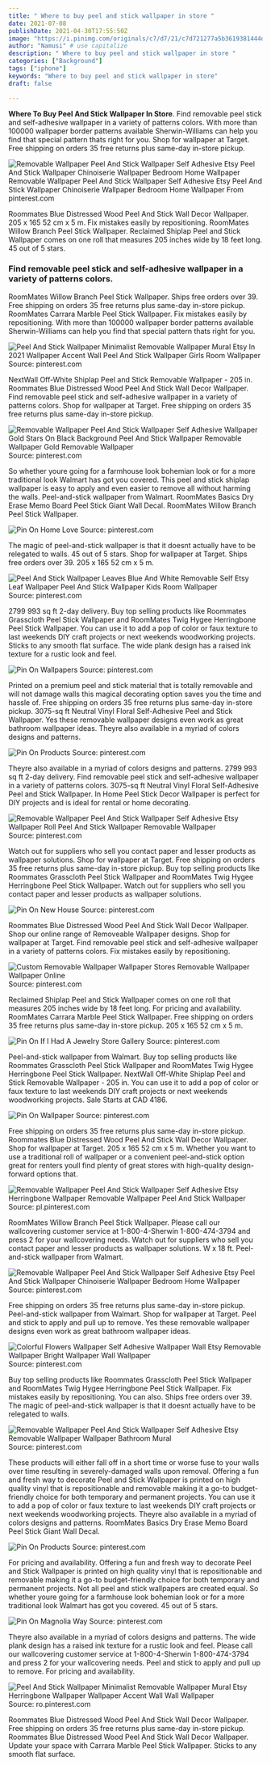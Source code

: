 ```yaml
---
title: " Where to buy peel and stick wallpaper in store "
date: 2021-07-08
publishDate: 2021-04-30T17:55:50Z
image: "https://i.pinimg.com/originals/c7/d7/21/c7d721277a5b3619381444d8fe169eb0.jpg"
author: "Namusi" # use capitalize
description: " Where to buy peel and stick wallpaper in store "
categories: ["Background"]
tags: ["iphone"]
keywords: "Where to buy peel and stick wallpaper in store"
draft: false

---
```



**Where To Buy Peel And Stick Wallpaper In Store**. Find removable peel stick and self-adhesive wallpaper in a variety of patterns colors. With more than 100000 wallpaper border patterns available Sherwin-Williams can help you find that special pattern thats right for you. Shop for wallpaper at Target. Free shipping on orders 35 free returns plus same-day in-store pickup.

![Removable Wallpaper Peel And Stick Wallpaper Self Adhesive Etsy Peel And Stick Wallpaper Chinoiserie Wallpaper Bedroom Home Wallpaper](https://i.pinimg.com/736x/03/5b/c8/035bc842f77d43bef849ccce6051c039.jpg "Removable Wallpaper Peel And Stick Wallpaper Self Adhesive Etsy Peel And Stick Wallpaper Chinoiserie Wallpaper Bedroom Home Wallpaper")
Removable Wallpaper Peel And Stick Wallpaper Self Adhesive Etsy Peel And Stick Wallpaper Chinoiserie Wallpaper Bedroom Home Wallpaper From pinterest.com


Roommates Blue Distressed Wood Peel And Stick Wall Decor Wallpaper. 205 x 165 52 cm x 5 m. Fix mistakes easily by repositioning. RoomMates Willow Branch Peel Stick Wallpaper. Reclaimed Shiplap Peel and Stick Wallpaper comes on one roll that measures 205 inches wide by 18 feet long. 45 out of 5 stars.

### Find removable peel stick and self-adhesive wallpaper in a variety of patterns colors.

RoomMates Willow Branch Peel Stick Wallpaper. Ships free orders over 39. Free shipping on orders 35 free returns plus same-day in-store pickup. RoomMates Carrara Marble Peel Stick Wallpaper. Fix mistakes easily by repositioning. With more than 100000 wallpaper border patterns available Sherwin-Williams can help you find that special pattern thats right for you.


![Peel And Stick Wallpaper Minimalist Removable Wallpaper Mural Etsy In 2021 Wallpaper Accent Wall Peel And Stick Wallpaper Girls Room Wallpaper](https://i.pinimg.com/originals/ea/d9/83/ead983d33fac0481dc84f0ec795c979f.jpg "Peel And Stick Wallpaper Minimalist Removable Wallpaper Mural Etsy In 2021 Wallpaper Accent Wall Peel And Stick Wallpaper Girls Room Wallpaper")
Source: pinterest.com

NextWall Off-White Shiplap Peel and Stick Removable Wallpaper - 205 in. Roommates Blue Distressed Wood Peel And Stick Wall Decor Wallpaper. Find removable peel stick and self-adhesive wallpaper in a variety of patterns colors. Shop for wallpaper at Target. Free shipping on orders 35 free returns plus same-day in-store pickup.

![Removable Wallpaper Peel And Stick Wallpaper Self Adhesive Wallpaper Gold Stars On Black Background Peel And Stick Wallpaper Removable Wallpaper Gold Removable Wallpaper](https://i.pinimg.com/736x/91/84/57/91845715571132813521094ca254f8f0.jpg "Removable Wallpaper Peel And Stick Wallpaper Self Adhesive Wallpaper Gold Stars On Black Background Peel And Stick Wallpaper Removable Wallpaper Gold Removable Wallpaper")
Source: pinterest.com

So whether youre going for a farmhouse look bohemian look or for a more traditional look Walmart has got you covered. This peel and stick shiplap wallpaper is easy to apply and even easier to remove all without harming the walls. Peel-and-stick wallpaper from Walmart. RoomMates Basics Dry Erase Memo Board Peel Stick Giant Wall Decal. RoomMates Willow Branch Peel Stick Wallpaper.

![Pin On Home Love](https://i.pinimg.com/originals/8b/00/4d/8b004db8ea5b485cbe10c33d99a291fe.jpg "Pin On Home Love")
Source: pinterest.com

The magic of peel-and-stick wallpaper is that it doesnt actually have to be relegated to walls. 45 out of 5 stars. Shop for wallpaper at Target. Ships free orders over 39. 205 x 165 52 cm x 5 m.

![Peel And Stick Wallpaper Leaves Blue And White Removable Self Etsy Leaf Wallpaper Peel And Stick Wallpaper Kids Room Wallpaper](https://i.pinimg.com/originals/b0/59/b5/b059b5fb717468a335f37a2e8b0e9a98.png "Peel And Stick Wallpaper Leaves Blue And White Removable Self Etsy Leaf Wallpaper Peel And Stick Wallpaper Kids Room Wallpaper")
Source: pinterest.com

2799 993 sq ft 2-day delivery. Buy top selling products like Roommates Grasscloth Peel Stick Wallpaper and RoomMates Twig Hygee Herringbone Peel Stick Wallpaper. You can use it to add a pop of color or faux texture to last weekends DIY craft projects or next weekends woodworking projects. Sticks to any smooth flat surface. The wide plank design has a raised ink texture for a rustic look and feel.

![Pin On Wallpapers](https://i.pinimg.com/474x/2b/5c/74/2b5c74bcbf14a097a1793300af9bee3f.jpg "Pin On Wallpapers")
Source: pinterest.com

Printed on a premium peel and stick material that is totally removable and will not damage walls this magical decorating option saves you the time and hassle of. Free shipping on orders 35 free returns plus same-day in-store pickup. 3075-sq ft Neutral Vinyl Floral Self-Adhesive Peel and Stick Wallpaper. Yes these removable wallpaper designs even work as great bathroom wallpaper ideas. Theyre also available in a myriad of colors designs and patterns.

![Pin On Products](https://i.pinimg.com/originals/6d/b2/a2/6db2a26d70736563a1baac427035d430.jpg "Pin On Products")
Source: pinterest.com

Theyre also available in a myriad of colors designs and patterns. 2799 993 sq ft 2-day delivery. Find removable peel stick and self-adhesive wallpaper in a variety of patterns colors. 3075-sq ft Neutral Vinyl Floral Self-Adhesive Peel and Stick Wallpaper. In Home Peel Stick Decor Wallpaper is perfect for DIY projects and is ideal for rental or home decorating.

![Removable Wallpaper Peel And Stick Wallpaper Self Adhesive Etsy Wallpaper Roll Peel And Stick Wallpaper Removable Wallpaper](https://i.pinimg.com/736x/f5/88/8b/f5888b4eec1dabe1d76afcb62531dc40.jpg "Removable Wallpaper Peel And Stick Wallpaper Self Adhesive Etsy Wallpaper Roll Peel And Stick Wallpaper Removable Wallpaper")
Source: pinterest.com

Watch out for suppliers who sell you contact paper and lesser products as wallpaper solutions. Shop for wallpaper at Target. Free shipping on orders 35 free returns plus same-day in-store pickup. Buy top selling products like Roommates Grasscloth Peel Stick Wallpaper and RoomMates Twig Hygee Herringbone Peel Stick Wallpaper. Watch out for suppliers who sell you contact paper and lesser products as wallpaper solutions.

![Pin On New House](https://i.pinimg.com/736x/22/9a/f2/229af2050b3a13f3a6d02df2d2154465.jpg "Pin On New House")
Source: pinterest.com

Roommates Blue Distressed Wood Peel And Stick Wall Decor Wallpaper. Shop our online range of Removeable Wallpaper designs. Shop for wallpaper at Target. Find removable peel stick and self-adhesive wallpaper in a variety of patterns colors. Fix mistakes easily by repositioning.

![Custom Removable Wallpaper Wallpaper Stores Removable Wallpaper Wallpaper Online](https://i.pinimg.com/originals/40/b1/5f/40b15f599960a632828cd6166d581679.jpg "Custom Removable Wallpaper Wallpaper Stores Removable Wallpaper Wallpaper Online")
Source: pinterest.com

Reclaimed Shiplap Peel and Stick Wallpaper comes on one roll that measures 205 inches wide by 18 feet long. For pricing and availability. RoomMates Carrara Marble Peel Stick Wallpaper. Free shipping on orders 35 free returns plus same-day in-store pickup. 205 x 165 52 cm x 5 m.

![Pin On If I Had A Jewelry Store Gallery](https://i.pinimg.com/originals/46/29/62/4629620993d091eb3e865e1ee8735f78.jpg "Pin On If I Had A Jewelry Store Gallery")
Source: pinterest.com

Peel-and-stick wallpaper from Walmart. Buy top selling products like Roommates Grasscloth Peel Stick Wallpaper and RoomMates Twig Hygee Herringbone Peel Stick Wallpaper. NextWall Off-White Shiplap Peel and Stick Removable Wallpaper - 205 in. You can use it to add a pop of color or faux texture to last weekends DIY craft projects or next weekends woodworking projects. Sale Starts at CAD 4186.

![Pin On Wallpaper](https://i.pinimg.com/originals/3f/d0/68/3fd068ba31fbec60c238b795bedce94f.jpg "Pin On Wallpaper")
Source: pinterest.com

Free shipping on orders 35 free returns plus same-day in-store pickup. Roommates Blue Distressed Wood Peel And Stick Wall Decor Wallpaper. Shop for wallpaper at Target. 205 x 165 52 cm x 5 m. Whether you want to use a traditional roll of wallpaper or a convenient peel-and-stick option great for renters youll find plenty of great stores with high-quality design-forward options that.

![Removable Wallpaper Peel And Stick Wallpaper Self Adhesive Etsy Herringbone Wallpaper Removable Wallpaper Peel And Stick Wallpaper](https://i.pinimg.com/736x/f0/7a/2f/f07a2f90752748c5cc91e3d5bff6e552.jpg "Removable Wallpaper Peel And Stick Wallpaper Self Adhesive Etsy Herringbone Wallpaper Removable Wallpaper Peel And Stick Wallpaper")
Source: pl.pinterest.com

RoomMates Willow Branch Peel Stick Wallpaper. Please call our wallcovering customer service at 1-800-4-Sherwin 1-800-474-3794 and press 2 for your wallcovering needs. Watch out for suppliers who sell you contact paper and lesser products as wallpaper solutions. W x 18 ft. Peel-and-stick wallpaper from Walmart.

![Removable Wallpaper Peel And Stick Wallpaper Self Adhesive Etsy Peel And Stick Wallpaper Chinoiserie Wallpaper Bedroom Home Wallpaper](https://i.pinimg.com/736x/03/5b/c8/035bc842f77d43bef849ccce6051c039.jpg "Removable Wallpaper Peel And Stick Wallpaper Self Adhesive Etsy Peel And Stick Wallpaper Chinoiserie Wallpaper Bedroom Home Wallpaper")
Source: pinterest.com

Free shipping on orders 35 free returns plus same-day in-store pickup. Peel-and-stick wallpaper from Walmart. Shop for wallpaper at Target. Peel and stick to apply and pull up to remove. Yes these removable wallpaper designs even work as great bathroom wallpaper ideas.

![Colorful Flowers Wallpaper Self Adhesive Wallpaper Wall Etsy Removable Wallpaper Bright Wallpaper Wall Wallpaper](https://i.pinimg.com/474x/f8/d3/c4/f8d3c4b10bbf83c03562ec9bfa59c862.jpg "Colorful Flowers Wallpaper Self Adhesive Wallpaper Wall Etsy Removable Wallpaper Bright Wallpaper Wall Wallpaper")
Source: pinterest.com

Buy top selling products like Roommates Grasscloth Peel Stick Wallpaper and RoomMates Twig Hygee Herringbone Peel Stick Wallpaper. Fix mistakes easily by repositioning. You can also. Ships free orders over 39. The magic of peel-and-stick wallpaper is that it doesnt actually have to be relegated to walls.

![Removable Wallpaper Peel And Stick Wallpaper Self Adhesive Etsy Removable Wallpaper Wallpaper Bathroom Mural](https://i.pinimg.com/736x/c5/96/cc/c596ccb64483dbf2477186e7e658a354.jpg "Removable Wallpaper Peel And Stick Wallpaper Self Adhesive Etsy Removable Wallpaper Wallpaper Bathroom Mural")
Source: pinterest.com

These products will either fall off in a short time or worse fuse to your walls over time resulting in severely-damaged walls upon removal. Offering a fun and fresh way to decorate Peel and Stick Wallpaper is printed on high quality vinyl that is repositionable and removable making it a go-to budget-friendly choice for both temporary and permanent projects. You can use it to add a pop of color or faux texture to last weekends DIY craft projects or next weekends woodworking projects. Theyre also available in a myriad of colors designs and patterns. RoomMates Basics Dry Erase Memo Board Peel Stick Giant Wall Decal.

![Pin On Products](https://i.pinimg.com/originals/b5/43/60/b5436052626275dce41eb36744604c8c.jpg "Pin On Products")
Source: pinterest.com

For pricing and availability. Offering a fun and fresh way to decorate Peel and Stick Wallpaper is printed on high quality vinyl that is repositionable and removable making it a go-to budget-friendly choice for both temporary and permanent projects. Not all peel and stick wallpapers are created equal. So whether youre going for a farmhouse look bohemian look or for a more traditional look Walmart has got you covered. 45 out of 5 stars.

![Pin On Magnolia Way](https://i.pinimg.com/736x/1d/22/a8/1d22a815b2f9e35f400c9b4f013eea16.jpg "Pin On Magnolia Way")
Source: pinterest.com

Theyre also available in a myriad of colors designs and patterns. The wide plank design has a raised ink texture for a rustic look and feel. Please call our wallcovering customer service at 1-800-4-Sherwin 1-800-474-3794 and press 2 for your wallcovering needs. Peel and stick to apply and pull up to remove. For pricing and availability.

![Peel And Stick Wallpaper Minimalist Removable Wallpaper Mural Etsy Herringbone Wallpaper Wallpaper Accent Wall Wall Wallpaper](https://i.pinimg.com/originals/c7/d7/21/c7d721277a5b3619381444d8fe169eb0.jpg "Peel And Stick Wallpaper Minimalist Removable Wallpaper Mural Etsy Herringbone Wallpaper Wallpaper Accent Wall Wall Wallpaper")
Source: ro.pinterest.com

Roommates Blue Distressed Wood Peel And Stick Wall Decor Wallpaper. Free shipping on orders 35 free returns plus same-day in-store pickup. Roommates Blue Distressed Wood Peel And Stick Wall Decor Wallpaper. Update your space with Carrara Marble Peel Stick Wallpaper. Sticks to any smooth flat surface.

